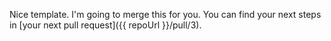 Nice template. I'm going to merge this for you. You can find your next steps in [your next pull request]({{ repoUrl }}/pull/3).
